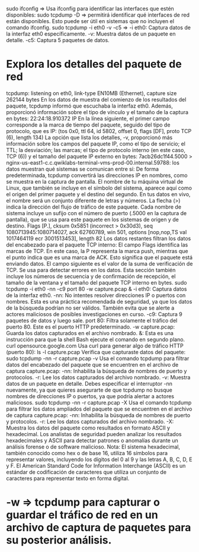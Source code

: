 sudo ifconfig => Usa ifconfig para identificar las interfaces que estén disponibles:
sudo tcpdump -D => permitirá identificar qué interfaces de red están disponibles. Esto puede ser útil en sistemas que no incluyen el comando ifconfig.
sudo tcpdump -i eth0 -v -c5 => 
    -i eth0: Captura datos de la interfaz eth0 específicamente.
    -v: Muestra datos de un paquete en detalle.
    -c5: Captura 5 paquetes de datos.
# Explora los detalles del paquete de red
tcpdump: listening on eth0, link-type EN10MB (Ethernet), capture size 262144 bytes
    En los datos de muestra del comienzo de los resultados del paquete, tcpdump informó que escuchaba la interfaz eth0. Además, proporcionó información sobre el tipo de vínculo y el tamaño de la captura en bytes:
22:24:18.910372 IP 
    En la línea siguiente, el primer campo corresponde a la marca de tiempo del paquete, seguido del tipo de protocolo, que es IP:
(tos 0x0, ttl 64, id 5802, offset 0, flags [DF], proto TCP (6), length 134)
    La opción que lista los detalles, -v, proporcionó más información sobre los campos del paquete IP, como el tipo de servicio; el TTL; la desviación; las marcas; el tipo de protocolo interno (en este caso, TCP (6)) y el tamaño del paquete IP externo en bytes:
7acb26dc1f44.5000 > nginx-us-east1-c.c.qwiklabs-terminal-vms-prod-00.internal.59788:
    los datos muestran qué sistemas se comunican entre sí: De forma predeterminada, tcpdump convertirá las direcciones IP en nombres, como se muestra en la captura de pantalla. El nombre de tu máquina virtual de Linux, que también se incluye en el símbolo del sistema, aparece aquí como el origen del primer paquete y el destino del segundo. En tus datos en vivo, el nombre será un conjunto diferente de letras y números.
    La flecha (>) indica la dirección del flujo de tráfico de este paquete. Cada nombre de sistema incluye un sufijo con el número de puerto (.5000 en la captura de pantalla), que se usa para este paquete en los sistemas de origen y de destino.
Flags [P.], cksum 0x5851 (incorrect > 0x30d3), seq 1080713945:1080714027, ack 62760789, win 501, options [nop,nop,TS val 1017464119 ecr 3001513453], length 82
    Los datos restantes filtran los datos del encabezado para el paquete TCP interno: El campo Flags identifica las marcas de TCP. En este caso, la P representa la marca push, mientras que el punto indica que es una marca de ACK. Esto significa que el paquete está enviando datos.
    El campo siguiente es el valor de la suma de verificación de TCP. Se usa para detectar errores en los datos.
    Esta sección también incluye los números de secuencia y de confirmación de recepción, el tamaño de la ventana y el tamaño del paquete TCP interno en bytes.
sudo tcpdump -i eth0 -nn -c9 port 80 -w capture.pcap &
    -i eth0: Captura datos de la interfaz eth0.
    -nn: No intentes resolver direcciones IP o puertos con nombres. Esta es una práctica recomendada de seguridad, ya que los datos de la búsqueda podrían no ser válidos. También evita que se alerte a actores maliciosos de posibles investigaciones en curso.
    -c9: Captura 9 paquetes de datos y luego sale.
    port 80: Filtra solamente el tráfico del puerto 80. Este es el puerto HTTP predeterminado.
    -w capture.pcap: Guarda los datos capturados en el archivo nombrado.
    &: Esta es una instrucción para que la shell Bash ejecute el comando en segundo plano.
curl opensource.google.com
    Usa curl para generar algo de tráfico HTTP (puerto 80):
ls -l capture.pcap
    Verifica que capturaste datos del paquete:
sudo tcpdump -nn -r capture.pcap -v
    Usa el comando tcpdump para filtrar datos del encabezado del paquete que se encuentren en el archivo de captura capture.pcap:
    -nn: Inhabilita la búsqueda de nombres de puerto y protocolos.
    -r: Lee los datos capturados del archivo nombrado.
    -v: Muestra datos de un paquete en detalle.
    Debes especificar el interruptor -nn nuevamente, ya que quieres asegurarte de que tcpdump no busque nombres de direcciones IP o puertos, ya que podría alertar a actores maliciosos.
sudo tcpdump -nn -r capture.pcap -X
    Usa el comando tcpdump para filtrar los datos ampliados del paquete que se encuentren en el archivo de captura capture.pcap:
    -nn: Inhabilita la búsqueda de nombres de puerto y protocolos.
    -r: Lee los datos capturados del archivo nombrado.
    -X: Muestra los datos del paquete como resultados en formato ASCII y hexadecimal. Los analistas de seguridad pueden analizar los resultados hexadecimales y ASCII para detectar patrones o anomalías durante un análisis forense o de software malicioso.
    Nota: El sistema hexadecimal, también conocido como hex o de base 16, utiliza 16 símbolos para representar valores, incluyendo los dígitos del 0 al 9 y las letras A, B, C, D, E y F. El American Standard Code for Information Interchange (ASCII) es un estándar de codificación de caracteres que utiliza un conjunto de caracteres para representar texto en forma digital.

# -w => tcpdump para capturar o guardar el tráfico de red en un archivo de captura de paquetes para su posterior análisis.